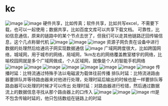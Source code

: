 # kc
![image](https://user-images.githubusercontent.com/96447102/191115681-d7cd118a-039d-4b7c-980d-67af282804d1.png)
![image](https://user-images.githubusercontent.com/96447102/191117421-79c40c99-f264-4bdc-80ff-89b3f2dfbe21.png)
硬件共享，比如传真；软件共享，比如共写excel，不需要下载，也可以一起使用；数据共享，比如百度文库可以共享下载文档。
可靠性，比如信息通信，原来的链路中的某个节点去世了，但我们可以走其他链路迂回传输信息，这个几点称替代机
![image](https://user-images.githubusercontent.com/96447102/191117590-b35d1169-7f01-4e6b-bc6c-a220c918a3b1.png)
![image](https://user-images.githubusercontent.com/96447102/191120697-59104ddc-e001-4581-b6bf-ac8e6b415ffa.png)
![image](https://user-images.githubusercontent.com/96447102/191122874-0ed6c80d-d872-4440-9056-a5c269807893.png)
资源子网负责在设备中进行数据的处理然后给通讯子网实现数据通信
![image](https://user-images.githubusercontent.com/96447102/191125395-c704605e-7717-4568-8432-7b425e509459.png)
广域网跨度很大，比如跨国网络，城域网，用于城市的网络，局域网，1km左右的网络覆盖教室楼宇的网络，比喻校园网就是多个广域网做成，个人区域网，就像是个人的智能手机网络
![image](https://user-images.githubusercontent.com/96447102/191125545-94616c8d-a6e2-4e3d-a641-c078d1269daa.png)
![image](https://user-images.githubusercontent.com/96447102/191337715-cce08d1c-8bb2-4cc9-a7e6-c104876b90f0.png)
![image](https://user-images.githubusercontent.com/96447102/191338401-c325b867-bb07-4e3f-a504-682eacceb0aa.png)
![image](https://user-images.githubusercontent.com/96447102/191338986-24d381f3-2d4e-4111-889c-984e5eacca50.png)
![image](https://user-images.githubusercontent.com/96447102/191341379-3e5c4366-f70e-4d32-8673-1c1ac2ebd396.png)
![image](https://user-images.githubusercontent.com/96447102/191343995-1f214796-bfed-4530-b726-6d765b29141a.png)
![image](https://user-images.githubusercontent.com/96447102/191345631-969e9fa8-dc85-4448-b0ca-f7b129bb70e7.png)
![image](https://user-images.githubusercontent.com/96447102/191579473-2c805552-97e1-45b5-98bb-67509e14eaf6.png)
传播时延：比特流通过特殊手法以电磁波为载体往前传播
排队时延：比特流进路由器要排队并等待路由器来对他进行处理，处理时延后输出的时候也是一样要排队等路由器可以处理的时候才可以传出
处理时延：对路由器进行检错，然后通过数据流上的数据信息寻找从那个路由器上的口传入
![image](https://user-images.githubusercontent.com/96447102/191580675-7079685a-b508-4899-b5ab-fda94de4c006.png)
![image](https://user-images.githubusercontent.com/96447102/191581040-d781f796-8847-490a-bf5b-9ed94449126a.png)
![image](https://user-images.githubusercontent.com/96447102/191582363-39349539-5abd-44fe-9ddb-97cc7c9e465c.png)
rtt是不包含传输时延的，他只包括数组在链路上的时延


